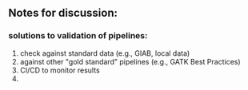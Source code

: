 ## Notes for discussion:

### solutions to validation of pipelines:

1) check against standard data (e.g., GIAB, local data)
1) against other "gold standard" pipelines (e.g., GATK Best Practices)
1) CI/CD to monitor results
1) 


